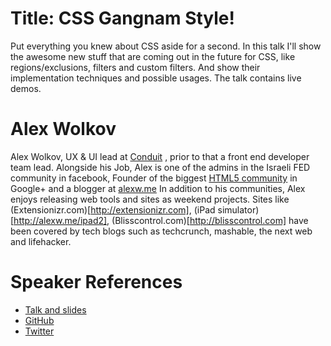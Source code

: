 Title: CSS Gangnam Style!
==========================
Put everything you knew about CSS aside for a second. In this talk I'll show the awesome new stuff that are coming out in the future for CSS, like regions/exclusions, filters and custom filters. And show their implementation techniques and possible usages.
The talk contains live demos.

Alex Wolkov
=============
Alex Wolkov, UX & UI lead at [Conduit](http://conduit.com) , prior to that a front end developer team lead.
Alongside his Job, Alex is one of the admins in the Israeli FED community in facebook, Founder of the biggest [HTML5 community](http://gplus.to/html5plus) in Google+ and a blogger at [alexw.me](http://alexw.me)
In addition to his communities, Alex enjoys releasing web tools and sites as weekend projects.
Sites like (Extensionizr.com)[http://extensionizr.com], (iPad simulator)[http://alexw.me/ipad2], (Blisscontrol.com)[http://blisscontrol.com] have been covered by tech blogs such as techcrunch, mashable, the next web and lifehacker.

Speaker References
==================
* [Talk and slides](http://alexw.me/2012/11/css-gangnam-style/)
* [GitHub](https://github.com/altryne)
* [Twitter](http://twitter.com/altryne)